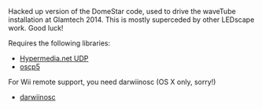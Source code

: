 Hacked up version of the DomeStar code, used to drive the waveTube installation at Glamtech 2014. This is mostly superceded by other LEDscape work. Good luck!

Requires the following libraries:

* [Hypermedia.net UDP](http://ubaa.net/shared/processing/udp/)
* [oscp5](http://www.sojamo.de/libraries/oscP5/)

For Wii remote support, you need darwiinosc (OS X only, sorry!)

* [darwiinosc](http://code.google.com/p/darwiinosc/)



